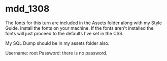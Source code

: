 mdd_1308
========
The fonts for this turn are included in the Assets folder along with my Style Guide. Install the fonts on your machine.
If the fonts aren't installed the fonts will just proceed to the defaults I've set in the CSS. 

My SQL Dump should be in my assets folder also. 

Username: root
Password: there is no password.
